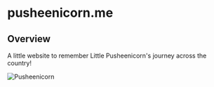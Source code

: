 # pusheenicorn.me

## Overview
A little website to remember Little Pusheenicorn's journey across the country!

![Pusheenicorn](https://instagram.fbed1-2.fna.fbcdn.net/t51.2885-15/e35/16906935_1465922046754237_5741129415023132672_n.jpg "Baby with Mommy")
